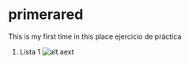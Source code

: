 # primerared
This is my first time in this place
ejercicio de práctica
1. Lista 1
![alt aext](https://dynamic-assets.hitachienergy.com/is/image/hitachiabbpowergrids/hitachi-energy-and-h2:16-9?wid=1440&hei=810&fmt=png-alpha&fit=crop%2C1)
